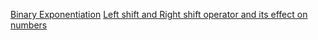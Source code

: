 [Binary Exponentiation](https://cp-algorithms.com/algebra/binary-exp.html)
[Left shift and Right shift operator and its effect on numbers](https://www.geeksforgeeks.org/left-shift-right-shift-operators-c-cpp/)
